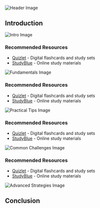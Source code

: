 # 


![Header Image](https://fal.media/files/elephant/-LioBSX7Pj0lQaD9pkvjP.png)

## Introduction


![Intro Image](https://fal.media/files/koala/qWIive8s3AVuvwV1ROM-I.png)



### Recommended Resources
- [Quizlet](https://quizlet.com/) - Digital flashcards and study sets
- [StudyBlue](https://www.studyblue.com/) - Online study materials


![Fundamentals Image](https://fal.media/files/lion/Q7SNuVFAuKxNm6oaHWAAF.png)



### Recommended Resources
- [Quizlet](https://quizlet.com/) - Digital flashcards and study sets
- [StudyBlue](https://www.studyblue.com/) - Online study materials


![Practical Tips Image](https://fal.media/files/tiger/qckmPv9PSAmszVjVLr7P7.png)



### Recommended Resources
- [Quizlet](https://quizlet.com/) - Digital flashcards and study sets
- [StudyBlue](https://www.studyblue.com/) - Online study materials


![Common Challenges Image](https://fal.media/files/penguin/J5ngsuSrVwQb3lFcl8iJX.png)



### Recommended Resources
- [Quizlet](https://quizlet.com/) - Digital flashcards and study sets
- [StudyBlue](https://www.studyblue.com/) - Online study materials


![Advanced Strategies Image](https://fal.media/files/rabbit/acFqGuvezhPCt6sT8rCKo.png)

## Conclusion

